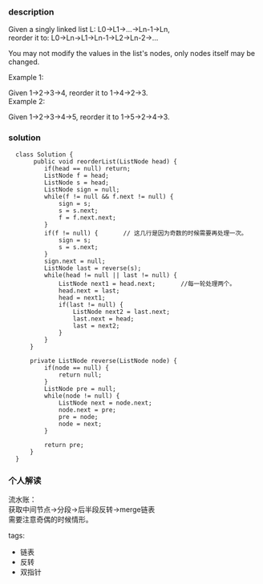 ### description    
  Given a singly linked list L: L0→L1→…→Ln-1→Ln,  
  reorder it to: L0→Ln→L1→Ln-1→L2→Ln-2→…  
    
  You may not modify the values in the list's nodes, only nodes itself may be changed.  
    
  Example 1:  
    
  Given 1->2->3->4, reorder it to 1->4->2->3.  
  Example 2:  
    
  Given 1->2->3->4->5, reorder it to 1->5->2->4->3.  
### solution    
```    
  class Solution {  
       public void reorderList(ListNode head) {  
          if(head == null) return;  
          ListNode f = head;  
          ListNode s = head;  
          ListNode sign = null;  
          while(f != null && f.next != null) {  
              sign = s;  
              s = s.next;  
              f = f.next.next;  
          }  
          if(f != null) {       // 这几行是因为奇数的时候需要再处理一次。  
              sign = s;  
              s = s.next;  
          }  
          sign.next = null;  
          ListNode last = reverse(s);  
          while(head != null || last != null) {  
              ListNode next1 = head.next;       //每一轮处理两个。  
              head.next = last;  
              head = next1;  
              if(last != null) {  
                  ListNode next2 = last.next;  
                  last.next = head;  
                  last = next2;  
              }  
          }  
      }  
    
      private ListNode reverse(ListNode node) {  
          if(node == null) {  
              return null;  
          }  
          ListNode pre = null;  
          while(node != null) {  
              ListNode next = node.next;  
              node.next = pre;  
              pre = node;  
              node = next;  
          }  
    
          return pre;  
      }  
  }  
```    
    
### 个人解读    
  流水账：  
  获取中间节点->分段->后半段反转->merge链表  
  需要注意奇偶的时候情形。  
    
tags:    
  -  链表  
  -  反转  
  -  双指针  
